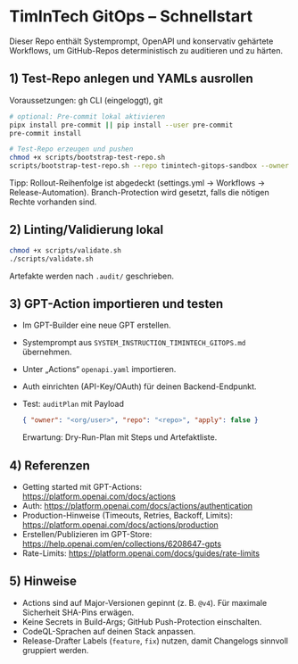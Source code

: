 # TimInTech GitOps – Schnellstart

Dieser Repo enthält Systemprompt, OpenAPI und konservativ gehärtete Workflows, um GitHub-Repos deterministisch zu auditieren und zu härten.

## 1) Test-Repo anlegen und YAMLs ausrollen

Voraussetzungen: gh CLI (eingeloggt), git

```bash
# optional: Pre-commit lokal aktivieren
pipx install pre-commit || pip install --user pre-commit
pre-commit install

# Test-Repo erzeugen und pushen
chmod +x scripts/bootstrap-test-repo.sh
scripts/bootstrap-test-repo.sh --repo timintech-gitops-sandbox --owner <dein-gh-user> --visibility private
```

Tipp: Rollout-Reihenfolge ist abgedeckt (settings.yml → Workflows → Release-Automation). Branch-Protection wird gesetzt, falls die nötigen Rechte vorhanden sind.

## 2) Linting/Validierung lokal

```bash
chmod +x scripts/validate.sh
./scripts/validate.sh
```

Artefakte werden nach `.audit/` geschrieben.

## 3) GPT-Action importieren und testen

- Im GPT-Builder eine neue GPT erstellen.
- Systemprompt aus `SYSTEM_INSTRUCTION_TIMINTECH_GITOPS.md` übernehmen.
- Unter „Actions“ `openapi.yaml` importieren.
- Auth einrichten (API-Key/OAuth) für deinen Backend-Endpunkt.
- Test: `auditPlan` mit Payload

  ```json
  { "owner": "<org/user>", "repo": "<repo>", "apply": false }
  ```

  Erwartung: Dry-Run-Plan mit Steps und Artefaktliste.

## 4) Referenzen

- Getting started mit GPT-Actions: <https://platform.openai.com/docs/actions>
- Auth: <https://platform.openai.com/docs/actions/authentication>
- Production-Hinweise (Timeouts, Retries, Backoff, Limits): <https://platform.openai.com/docs/actions/production>
- Erstellen/Publizieren im GPT-Store: <https://help.openai.com/en/collections/6208647-gpts>
- Rate-Limits: <https://platform.openai.com/docs/guides/rate-limits>

## 5) Hinweise

- Actions sind auf Major-Versionen gepinnt (z. B. `@v4`). Für maximale Sicherheit SHA-Pins erwägen.
- Keine Secrets in Build-Args; GitHub Push-Protection einschalten.
- CodeQL-Sprachen auf deinen Stack anpassen.
- Release-Drafter Labels (`feature`, `fix`) nutzen, damit Changelogs sinnvoll gruppiert werden.
